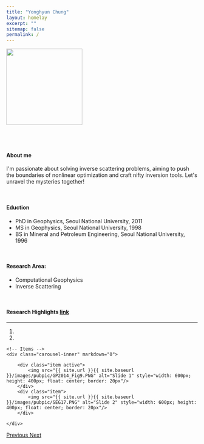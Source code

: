 ```yaml
---
title: "Yonghyun Chung"
layout: homelay
excerpt: ""
sitemap: false
permalink: /
---
```





<div class="row">
  <div class="col-md-4">
<img src="{{ site.url }}{{ site.baseurl }}/images/portrait.png" style="width: 200px">
  </div>
  <div class="col-md-8">

<br/>
<br/>
<br/>

#### **About me**

<!--Procrastinators are often sugarcoated as perfectionists. I'm well aware that 'perfection' here means not a lofty goal, but an unrealistic and unachievable goal. People say I'm a perfectionist, sometimes a procrastinator, but I'm also well aware that I just want to know what I want to know. -->
I'm passionate about solving inverse scattering problems, aiming to push the boundaries of nonlinear optimization and craft nifty inversion tools. Let's unravel the mysteries together!
<!-- He attended Seoul National University, where he received a BS (1996) from the department of mineral and petroleum engineering, and an MS (1998) and PhD (2011) in geophysics. He held postdoctoral fellowship and reearch assistant professor positions at Hanyang University and was a research associate at Seoul National University before joining the Industrial Science and Technology Research Institute at Inha University in 2020. Besides his research experience, he has 10 years of experience as an exploration geophysicist and software engineer. His current research interests include moving beyond linear approximations in nonlinear geophysical inverse problems. -->
  </div>
</div>



<br>



#### **Eduction**
* PhD in Geophysics, Seoul National University, 2011<br/>
* MS in Geophysics, Seoul National University, 1998 <br/>
* BS in Mineral and Petroleum Engineering, Seoul National University, 1996 <br/>


<br>

#### **Research Area:**  
* Computational Geophysics
* Inverse Scattering


<!-- ### **Blogs** -->
<!-- [*Blogs*](/blogs) -->

<br>

#### **Research Highlights <a href="{{ site.url }}{{ site.baseurl }}/publications">link</a>** 
-----------------------
<div markdown="0" id="carousel" class="carousel slide" data-ride="carousel" data-interval="5000" data-pause="hover" >
    <!-- Menu -->
    <ol class="carousel-indicators">
        <li data-target="#carousel" data-slide-to="0" class="active"></li>
        <li data-target="#carousel" data-slide-to="1"></li>
<!--        <li data-target="#carousel" data-slide-to="2"></li>
        <li data-target="#carousel" data-slide-to="3"></li>
        <li data-target="#carousel" data-slide-to="4"></li>
        <li data-target="#carousel" data-slide-to="5"></li> -->
        <!-- <li data-target="#carousel" data-slide-to="5"></li> -->
    </ol>

    <!-- Items -->
    <div class="carousel-inner" markdown="0">

        <div class="item active">
            <img src="{{ site.url }}{{ site.baseurl }}/images/pubpic/GP2014_Fig9.PNG" alt="Slide 1" style="width: 600px; height: 400px; float: center; border: 20px"/>
        </div>
        <div class="item">
            <img src="{{ site.url }}{{ site.baseurl }}/images/pubpic/SEG17.PNG" alt="Slide 2" style="width: 600px; height: 400px; float: center; border: 20px"/>
        </div>
<!--        <div class="item">
            <img src="{{ site.url }}{{ site.baseurl }}/images/pubpic/wangday20.jpg" alt="Slide 3" style="width: 600px; height: 400px; float: center; border: 20px"/>
        </div>
        <div class="item">
            <img src="{{ site.url }}{{ site.baseurl }}/images/pubpic/wangdaydenolle19.jpg" alt="Slide 4" style="width: 600px; height: 400px; float: center; border: 20px"/>
        </div>
        <div class="item">
            <img src="{{ site.url }}{{ site.baseurl }}/images/pubpic/wangday17.jpg" alt="Slide 5" style="width: 600px; height: 400px; float: center; border: 20px"/>
        </div>
        <div class="item">
            <img src="{{ site.url }}{{ site.baseurl }}/images/pubpic/niewangolsenday17.jpg" alt="Slide 6" style="width: 600px; height: 400px; float: center; border: 20px"/>
        </div>  -->
<!--         <div class="item">
            <img src="{{ site.url }}{{ site.baseurl }}/images/slider7001400/logos.jpg" alt="Slide 4" />
        </div>
        <div class="item">
            <img src="{{ site.url }}{{ site.baseurl }}/images/slider7001400/tamagochi.jpg" alt="Slide 5" />
        </div>
        <div class="item">
            <img src="{{ site.url }}{{ site.baseurl }}/images/slider7001400/Group2015_red.jpg" alt="Slide 6" /> 
        </div>-->
    </div>
  <a class="left carousel-control" href="#carousel" role="button" data-slide="prev">
    <span class="glyphicon glyphicon-chevron-left" aria-hidden="true"></span>
    <span class="sr-only">Previous</span>
  </a>
  <a class="right carousel-control" href="#carousel" role="button" data-slide="next">
    <span class="glyphicon glyphicon-chevron-right" aria-hidden="true"></span>
    <span class="sr-only">Next</span>
  </a>
</div>

<br/>
<br/>
<br/>
